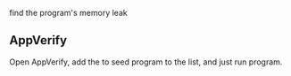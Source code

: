 
find the program's memory leak

## AppVerify

Open AppVerify, add the to seed program to the list, and just run program.